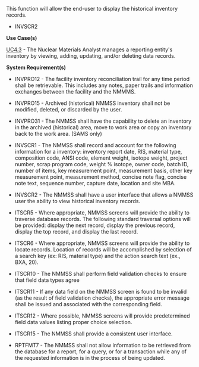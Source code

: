 This function will allow the end-user to display the historical inventory records.

- INVSCR2

**Use Case(s)**

<a href="https://dev.azure.com/Link-Technologies/NMMSS%20Requirements/_workitems/edit/687/" target="_blank">UC4.3</a> - The Nuclear Materials Analyst manages a reporting entity's inventory by viewing, adding, updating, and/or deleting data records.

**System Requirement(s)**

- INVPRO12 - The facility inventory reconciliation trail for any time period shall be retrievable. This includes any notes, paper trails and information exchanges between the facility and the NMMMS.

- INVPRO15 - Archived (historical) NMMSS inventory shall not be modified, deleted, or discarded by the user.

- INVPRO31 - The NMMSS shall have the capability to delete an inventory in the archived (historical) area, move to work area or copy an inventory back to the work area. (SAMS only)

- INVSCR1 - The NMMSS shall record and account for the following information for a inventory: inventory report date, RIS, material type, composition code, ANSI code, element weight, isotope weight, project number, scrap program code, weight % isotope, owner code, batch ID, number of items, key measurement point, measurement basis, other key measurement point, measurement method, concise note flag, concise note text, sequence number, capture date, location and site MBA.

- INVSCR2 - The NMMSS shall have a user interface that allows a NMMSS user the ability to view historical inventory records.

- ITSCR5 - Where appropriate, NMMSS screens will provide the ability to traverse database records. The following standard traversal options will be provided: display the next record, display the previous record, display the top record, and display the last record.

- ITSCR6 - Where appropriate, NMMSS screens will provide the ability to locate records. Location of records will be accomplished by selection of a search key (ex: RIS, material type) and the action search text (ex., BXA, 20).

- ITSCR10 - The NMMSS shall perform field validation checks to ensure that field data types agree

- ITSCR11 - If any data field on the NMMSS screen is found to be invalid (as the result of field validation checks), the appropriate error message shall be issued and associated with the corresponding field.

- ITSCR12 - Where possible, NMMSS screens will provide predetermined field data values listing proper choice selection.

- ITSCR15 - The NMMSS shall provide a consistent user interface.

- RPTFMT7 - The NMMSS shall not allow information to be retrieved from the database for a report, for a query, or for a transaction while any of the requested information is in the process of being updated.